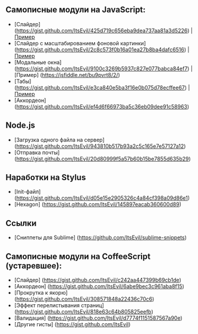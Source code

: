 ## Самописные модули на JavaScript:
* [Слайдер] (https://gist.github.com/ItsEvil/425d719c656eba9dea737aa81a3d5226) | [Пример](https://jsfiddle.net/bxqexjp1/2/)
* [Слайдер с масштабированием фоновой картинки] (https://gist.github.com/ItsEvil/2c8c573f0b16a01ea27b8ba4dafc6516) | [Пример](https://jsfiddle.net/8tfrwnyo/4/)
* [Модальные окна] (https://gist.github.com/ItsEvil/9100c3269b5937c827e077babca84ef7) | [Пример] (https://jsfiddle.net/bu9pvrt8/2/)
* [Табы] (https://gist.github.com/ItsEvil/e3ca840e5ba3f16e0b075d78ecffee67) | [Пример](https://jsfiddle.net/f0nfnLe1/1/)
* [Аккордеон] (https://gist.github.com/ItsEvil/ef4d6f66973ba5c36eb09dee91c58963)

## Node.js
* [Загрузка одного файла на сервер] (https://gist.github.com/ItsEvil/943810b517b93a2c5c165e7e57127a12)
* [Отправка почты] (https://gist.github.com/ItsEvil/20d80999f5a57b60b15be7855d635b29)

## Наработки на Stylus
* [Init-файл] (https://gist.github.com/ItsEvil/d05e15e2905326c4a84cf398a09d86e1)
* [Hexagon] (https://gist.github.com/ItsEvil/145897eacab360600d89)

## Ссылки
* [Сниппеты для Sublime] (https://github.com/ItsEvil/sublime-snippets)


## Самописные модули на CoffeeScript (устаревшее):
* [Слайдер] (https://gist.github.com/ItsEvil/c242aa447399b69cb1de)
* [Аккордеон] (https://gist.github.com/ItsEvil/6abe9bec3c961aba8f15)
* [Прокрутка к якорю] (https://gist.github.com/ItsEvil/308571848a22436c70c6)
* [Эффект перелистывания страниц] (https://gist.github.com/ItsEvil/818e63c64b805825eefb)
* [Валидация] (https://gist.github.com/ItsEvil/d7774f1151587567a90e)
* [Другие гисты] (https://gist.github.com/ItsEvil)
